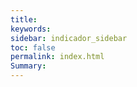 ```yaml
---
title: 
keywords: 
sidebar: indicador_sidebar
toc: false
permalink: index.html
Summary:
---
```


<head>
 <script>
     /**
     * Array con las imagenes que se iran mostrando en la web
     */
	 var index=0
     var imagenes=new Array(
        'images/fondo-1.jpg',
        'images/fondo-2.jpg',
        'images/fondo-3.jpg',
        'images/fondo-4.jpg'
     );
 
     /**
     * Funcion para cambiar la imagen
     */
     function rotarImagenes()
     {	  
		  document.getElementById("imagen").src="imagenes[index]+ ";
           index++;
           if(index == 4)
           index = 0;
     }
 
     /**
     * Función que se ejecuta una vez cargada la página
     */
     onload=function()
     {
        // Cargamos una imagen aleatoria
        rotarImagenes();
 
        // Indicamos que cada  segundos cambie la imagen
        setInterval(rotarImagenes,3000);
     }
    </script>
	</head>


<<body>
 
<img src="" id="imagen">
 
</body>





